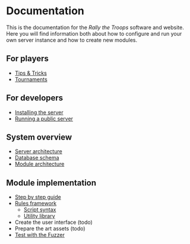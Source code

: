 # Documentation

This is the documentation for the _Rally the Troops_ software and website.
Here you will find information both about how to configure and run your own
server instance and how to create new modules.

## For players

* [Tips & Tricks](/docs/tips)
* [Tournaments](/docs/tournaments)

## For developers

* [Installing the server](/docs/server/install)
* [Running a public server](/docs/server/production)

## System overview

* [Server architecture](/docs/overview/architecture)
* [Database schema](/docs/overview/database)
* [Module architecture](/docs/overview/module)

## Module implementation

* [Step by step guide](/docs/module/guide)
* [Rules framework](/docs/module/rules)
	* [Script syntax](/docs/module/script)
	* [Utility library](/docs/module/library)
* Create the user interface (todo)
* Prepare the art assets (todo)
* [Test with the Fuzzer](/docs/module/fuzzer)

<!--
* [Preparing the art assets](/docs/module/assets)
* [How to write the client](/docs/module/play)
-->
